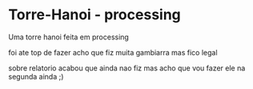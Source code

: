 # Torre-Hanoi - processing
Uma torre hanoi feita em processing

foi ate top de fazer acho que fiz muita gambiarra mas fico legal

sobre relatorio acabou que ainda nao fiz mas acho que vou fazer ele na segunda ainda ;)
